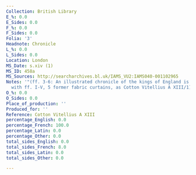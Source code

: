 ```yaml
---
Collection: British Library
E_%: 0.0
E_Sides: 0.0
F_%: 0.0
F_Sides: 0.0
Folia: '3'
Headnote: Chronicle
L_%: 0.0
L_Sides: 0.0
Location: London
MS_Date: s.xiv (1)
MS_ID: 458a
MS_Sources: http://searcharchives.bl.uk/IAMS_VU2:IAMS040-001102965
Notes: '"(ff. 3-6: An illustrated chronicle of the kings of England is now bound separately
  with ff. I-V, 5 former fabric curtains, as Cotton Vitellius A XIII/1)"'
O_%: 0.0
O_Sides: 0.0
Place_of_production: ''
Produced_for: ''
Reference: Cotton Vitellius A XIII
percentage_English: 0.0
percentage_French: 100.0
percentage_Latin: 0.0
percentage_Other: 0.0
total_sides_English: 0.0
total_sides_French: 8.0
total_sides_Latin: 0.0
total_sides_Other: 0.0

---
```

